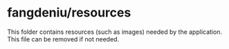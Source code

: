 # fangdeniu/resources

This folder contains resources (such as images) needed by the application. This file can
be removed if not needed.

